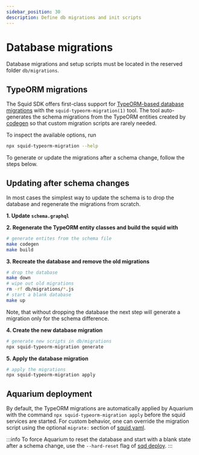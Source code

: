 ```yaml
---
sidebar_position: 30
description: Define db migrations and init scripts
---
```


# Database migrations

Database migrations and setup scripts must be located in the reserved folder `db/migrations`. 

## TypeORM migrations

The Squid SDK offers first-class support for [TypeORM-based database migrations](https://orkhan.gitbook.io/typeorm/docs/migrations) with the `squid-typeorm-migration(1)` tool.
The tool auto-generates the schema migrations from the TypeORM entities created by [codegen](/basics/schema-file) so that custom migration scripts are rarely needed.

To inspect the available options, run

```bash
npx squid-typeorm-migration --help
```

To generate or update the migrations after a schema change, follow the steps below.

## Updating after schema changes

In most cases the simplest way to update the schema is to drop the database and regenerate the migrations from scratch.

**1. Update `schema.graphql`**

**2. Regenerate the TypeORM entity classes and build the squid with**
```bash
# generate entites from the schema file
make codegen
make build
```

**3. Recreate the database and remove the old migrations**
```bash
# drop the database
make down
# wipe out old migrations
rm -rf db/migrations/*.js
# start a blank database
make up
```
Note, that without dropping the database the next step will generate a migration only for the schema difference.

**4. Create the new database migration**
```bash
# generate new scripts in db/migrations
npx squid-typeorm-migration generate
```

**5. Apply the database migration**
```bash
# apply the migrations
npx squid-typeorm-migration apply
```

## Aquarium deployment

By default, the TypeORM migrations are automatically applied by Aquarium with the command `npx squid-typeorm-migration apply` before the squid services are started. For custom behavior, one can override the migration script using the optional `migrate:` section of [squid.yaml](/deploy-squid/deploy-manifest#deploy).

:::info
To force Aquarium to reset the database and start with a blank state after a schema change, use the `--hard-reset` flag of [sqd deploy](/squid-cli/deploy).
:::
